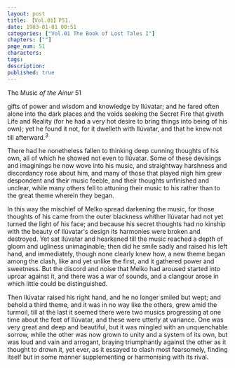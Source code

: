 ```yaml
---
layout: post
title: 【Vol.01】P51.
date: 1983-01-01 00:51
categories: ["Vol.01 The Book of Lost Tales I"]
chapters: [""]
page_num: 51
characters: 
tags: 
description: 
published: true
---
```


<p style="text-indent: 0;">
The Music <I>of the Ainur </I>51
</p>

gifts of power and wisdom and knowledge by Ilúvatar; and he fared often alone into the dark places and the voids seeking the Secret Fire that giveth Life and Reality (for he had a very hot desire to bring things into being of his own); yet he found it not, for it dwelleth with Ilúvatar, and that he knew not till afterward.<SUP>3</SUP>

There had he nonetheless fallen to thinking deep cunning thoughts of his own, all of which he showed not even to Ilúvatar. Some of these devisings and imaginings he now wove into his music, and straightway harshness and discordancy rose about him, and many of those that played nigh him grew despondent and their music feeble, and their thoughts unfinished and unclear, while many others fell to attuning their music to his rather than to the great theme wherein they began.

In this way the mischief of Melko spread darkening the music, for those thoughts of his came from the outer blackness whither Ilúvatar had not yet turned the light of his face; and because his secret thoughts had no kinship with the beauty of Ilúvatar's design its harmonies were broken and destroyed. Yet sat Ilúvatar and hearkened till the music reached a depth of gloom and ugliness unimaginable; then did he smile sadly and raised his left hand, and immediately, though none clearly knew how, a new theme began among the clash, like and yet unlike the first, and it gathered power and sweetness. But the discord and noise that Melko had aroused started into uproar against it, and there was a war of sounds, and a clangour arose in which little could be distinguished.

Then Ilúvatar raised his right hand, and he no longer smiled but wept; and behold a third theme, and it was in no way like the others, grew amid the turmoil, till at the last it seemed there were two musics progressing at one time about the feet of Ilúvatar, and these were utterly at variance. One was very great and deep and beautiful, but it was mingled with an unquenchable sorrow, while the other was now grown to unity and a system of its own, but was loud and vain and arrogant, braying triumphantly against the other as it thought to drown it, yet ever, as it essayed to clash most fearsomely, finding itself but in some manner supplementing or harmonising with its rival.

